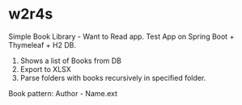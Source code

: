# w2r4s
Simple Book Library - Want to Read app. 
Test App on Spring Boot + Thymeleaf + H2 DB. 
1. Shows a list of Books from DB 
2. Export to XLSX 
3. Parse folders with books recursively in specified folder. 

Book pattern: Author - Name.ext
